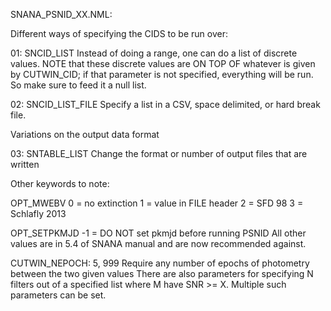 SNANA_PSNID_XX.NML:

Different ways of specifying the CIDS to be run over:

01:  SNCID_LIST
     Instead of doing a range, one can do a list of discrete values.
     NOTE that these discrete values are ON TOP OF whatever is
     given by CUTWIN_CID; if that parameter is not specified, everything
     will be run.  So make sure to feed it a null list.


02:  SNCID_LIST_FILE
     Specify a list in a CSV, space delimited, or hard break file.


Variations on the output data format

03:  SNTABLE_LIST
     Change the format or number of output files that are written


Other keywords to note:

OPT_MWEBV
	0 = no extinction
	1 = value in FILE header
	2 = SFD 98
	3 = Schlafly 2013


OPT_SETPKMJD
	-1 = DO NOT set pkmjd before running PSNID
	All other values are in 5.4 of SNANA manual
	and are now recommended against.


CUTWIN_NEPOCH: 5, 999
	Require any number of epochs of photometry between the two given values
	There are also parameters for specifying N filters out of a specified
	      list where M have SNR >= X.  Multiple such parameters can be set.
	


